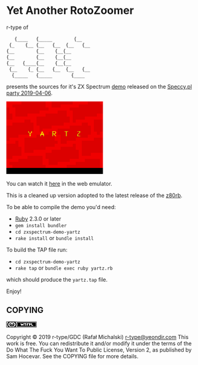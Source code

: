Yet Another RotoZoomer
======================

r-type of 

```
   {____   {_____        {__   
 {_    {__ {__   {__  {__   {__
{__        {__    {__{__       
{__        {__    {__{__       
{__   {____{__    {__{__       
 {__    {_ {__   {__  {__   {__
  {_____   {_____       {____  
```

presents the sources for it's ZX Spectrum [demo](http://www.pouet.net/prod.php?which=80935) released on the [Speccy.pl party 2019-04-06](http://speccy.pl/party/).

[![demo](yartz.png)](https://royaltm.github.io/spectrusty/web-zxspectrum/#m=48k#ay=melodik#tap=https://yeondir.com/zxspectrum/files/demos/yartz.tap#fresh)

You can watch it [here](https://royaltm.github.io/spectrusty/web-zxspectrum/#m=48k#ay=melodik#tap=https://yeondir.com/zxspectrum/files/demos/yartz.tap#fresh) in the web emulator.

This is a cleaned up version adopted to the latest release of the [z80rb](https://github.com/royaltm/z80-rb).

To be able to compile the demo you'd need:

- [Ruby](https://www.ruby-lang.org/en/downloads/) 2.3.0 or later
- `gem install bundler`
- `cd zxspectrum-demo-yartz`
- `rake install` or `bundle install`

To build the TAP file run:

- `cd zxspectrum-demo-yartz`
- `rake tap` or `bundle exec ruby yartz.rb`

which should produce the `yartz.tap` file.

Enjoy!


COPYING
-------

![WTFPL](wtfpl-badge-4.png?raw=true "WTFPL")

Copyright © 2019 r-type/GDC (Rafał Michalski) <r-type@yeondir.com>
This work is free. You can redistribute it and/or modify it under the
terms of the Do What The Fuck You Want To Public License, Version 2,
as published by Sam Hocevar. See the COPYING file for more details.
